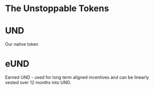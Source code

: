 # The Unstoppable Tokens

# UND
Our native token

# eUND
Earned UND - used for long term aligned incentives and can be linearly vested over 12 months into UND.